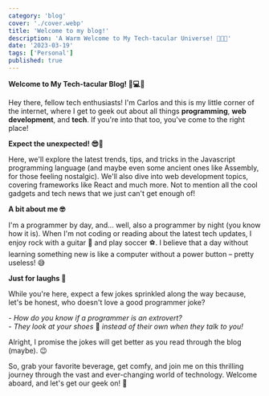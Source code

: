 ```yaml
---
category: 'blog'
cover: './cover.webp'
title: 'Welcome to my blog!'
description: 'A Warm Welcome to My Tech-tacular Universe! 🌟🚪🎊'
date: '2023-03-19'
tags: ['Personal']
published: true
---
```


**Welcome to My Tech-tacular Blog! 👋💻🌐**

Hey there, fellow tech enthusiasts! I'm Carlos and this is my little corner of the internet, where I get to geek out about all things **programming**, **web development**, and **tech**. If you're into that too, you've come to the right place!  

**Expect the unexpected! 😎🎉**

Here, we'll explore the latest trends, tips, and tricks in the Javascript programming language (and maybe even some ancient ones like Assembly, for those feeling nostalgic). We'll also dive into web development topics, covering frameworks like React and much more. Not to mention all the cool gadgets and tech news that we just can't get enough of!

**A bit about me 🤓**

I'm a programmer by day, and... well, also a programmer by night (you know how it is). When I'm not coding or reading about the latest tech updates, I enjoy rock with a guitar 🎸 and play soccer ⚽. I believe that a day without learning something new is like a computer without a power button – pretty useless! 😅

**Just for laughs 🤣**

While you're here, expect a few jokes sprinkled along the way because, let's be honest, who doesn't love a good programmer joke?

*- How do you know if a programmer is an extrovert?<br>- They look at your shoes* 👟 *instead of their own when they talk to you!*

Alright, I promise the jokes will get better as you read through the blog (maybe). 😉

So, grab your favorite beverage, get comfy, and join me on this thrilling journey through the vast and ever-changing world of technology. Welcome aboard, and let's get our geek on! 🚀
